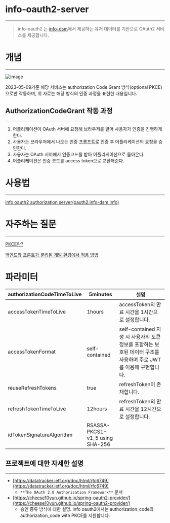 # **info-oauth2-server**

---

> info-oauth2 는 [info-dsm](https://github.com/info-dsm/INFO_v2_Backend)에서 제공하는 유저 데이터를 기반으로 OAuth2 서비스를 제공합니다.
> 

# 개념

---

![image](https://user-images.githubusercontent.com/59428479/236992971-76a8b93c-5ba3-4280-84c2-54b1b821d0d8.png)

2023-05-09기준 해당 서비스는 authorization Code Grant 방식(optional PKCE)으로만 작동하며, 위 자료는 해당 방식의 인증 과정을 표현한 내용입니다.

## AuthorizationCodeGrant 작동 과정

---

1. 어플리케이션이 OAuth 서버에 요청해 브라우저를 열어 사용자가 인증을 진행하게 한다.
2. 사용자는 브라우저에서 나오는 인증 프롬프트로 인증 후 어플리케이션의 요청을 승인한다.
3. 사용자는 OAuth 서버에서 인증코드를 받아 어플리케이션으로 돌아온다.
4. 어플리케이션은 인증 코드를 access token으로 교환해준다.

# 사용법

---

[info oauth2 authorization server(oauth2.info-dsm.info)](https://documenter.getpostman.com/view/15222398/2s93eYWYk4)

# 자주하는 질문

---

[PKCE란?](https://www.notion.so/PKCE-8f75c3da43ce40c29b86e64604368d84)

[백엔드와 프론트가 분리된 개발 환경에서 적용 방법](https://www.notion.so/299d6088aa804f2995a13b6af5a9b05a)

# 파라미터

| authorizationCodeTimeToLive | 5minutes | 설명 |
| --- | --- | --- |
| accessTokenTimeToLive | 1hours | accessToken의 만료 시간을 1시간으로 설정합니다. |
| accessTokenFormat | self-contained | self-contained 지정 시 사용자의 토큰 정보를 포함하는 보호된 데이터 구조를 사용하며 주로 JWT를 이용해 구현합니다. |
| reuseRefreshTokens | true | refreshToken이 존재합니다. |
| refreshTokenTimeToLive | 12hours | refreshToken의 만료 시간을 12시간으로 설정합니다. |
| idTokenSignatureAlgorithm | RSASSA-PKCS1-v1_5 using SHA-256 |  |

## 프로젝트에 대한 자세한 설명

---

- [https://datatracker.ietf.org/doc/html/rfc6749](https://datatracker.ietf.org/doc/html/rfc6749)
    - `**The OAuth 2.0 Authorization Framework**` 문서
- [https://cheese10yun.github.io/spring-oauth2-provider/](https://cheese10yun.github.io/spring-oauth2-provider/)
    - 승인 종류 방식에 대한 설명. info oauth2에서는 authorization_code와 authorization_code with PKCE를 지원합니다.
